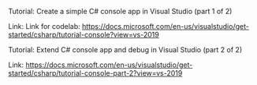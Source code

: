Tutorial: Create a simple C# console app in Visual Studio (part 1 of 2)

Link: Link for codelab: https://docs.microsoft.com/en-us/visualstudio/get-started/csharp/tutorial-console?view=vs-2019

Tutorial: Extend C# console app and debug in Visual Studio (part 2 of 2)

Link: https://docs.microsoft.com/en-us/visualstudio/get-started/csharp/tutorial-console-part-2?view=vs-2019
